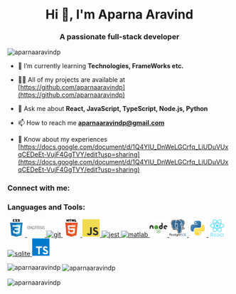 <h1 align="center">Hi 👋, I'm Aparna Aravind</h1>
<h3 align="center">A passionate full-stack developer</h3>

<p align="left"> <img src="https://komarev.com/ghpvc/?username=aparnaaravindp&label=Profile%20views&color=0e75b6&style=flat" alt="aparnaaravindp" /> </p>

- 🌱 I’m currently learning **Technologies, FrameWorks etc.**

- 👨‍💻 All of my projects are available at [https://github.com/aparnaaravindp](https://github.com/aparnaaravindp)

- 💬 Ask me about **React, JavaScript, TypeScript, Node.js, Python**

- 📫 How to reach me **aparnaaravindp@gmail.com**

- 📄 Know about my experiences [https://docs.google.com/document/d/1Q4YIU_DnWeLGCrfq_LiUDuVUxqCEDeEt-VujF4GgTVY/edit?usp=sharing](https://docs.google.com/document/d/1Q4YIU_DnWeLGCrfq_LiUDuVUxqCEDeEt-VujF4GgTVY/edit?usp=sharing)

<h3 align="left">Connect with me:</h3>
<p align="left">
</p>

<h3 align="left">Languages and Tools:</h3>
<p align="left"> <a href="https://www.w3schools.com/css/" target="_blank" rel="noreferrer"> <img src="https://raw.githubusercontent.com/devicons/devicon/master/icons/css3/css3-original-wordmark.svg" alt="css3" width="40" height="40"/> </a> <a href="https://expressjs.com" target="_blank" rel="noreferrer"> <img src="https://raw.githubusercontent.com/devicons/devicon/master/icons/express/express-original-wordmark.svg" alt="express" width="40" height="40"/> </a> <a href="https://git-scm.com/" target="_blank" rel="noreferrer"> <img src="https://www.vectorlogo.zone/logos/git-scm/git-scm-icon.svg" alt="git" width="40" height="40"/> </a> <a href="https://www.w3.org/html/" target="_blank" rel="noreferrer"> <img src="https://raw.githubusercontent.com/devicons/devicon/master/icons/html5/html5-original-wordmark.svg" alt="html5" width="40" height="40"/> </a> <a href="https://developer.mozilla.org/en-US/docs/Web/JavaScript" target="_blank" rel="noreferrer"> <img src="https://raw.githubusercontent.com/devicons/devicon/master/icons/javascript/javascript-original.svg" alt="javascript" width="40" height="40"/> </a> <a href="https://jestjs.io" target="_blank" rel="noreferrer"> <img src="https://www.vectorlogo.zone/logos/jestjsio/jestjsio-icon.svg" alt="jest" width="40" height="40"/> </a> <a href="https://www.mathworks.com/" target="_blank" rel="noreferrer"> <img src="https://upload.wikimedia.org/wikipedia/commons/2/21/Matlab_Logo.png" alt="matlab" width="40" height="40"/> </a> <a href="https://nodejs.org" target="_blank" rel="noreferrer"> <img src="https://raw.githubusercontent.com/devicons/devicon/master/icons/nodejs/nodejs-original-wordmark.svg" alt="nodejs" width="40" height="40"/> </a> <a href="https://www.postgresql.org" target="_blank" rel="noreferrer"> <img src="https://raw.githubusercontent.com/devicons/devicon/master/icons/postgresql/postgresql-original-wordmark.svg" alt="postgresql" width="40" height="40"/> </a> <a href="https://www.python.org" target="_blank" rel="noreferrer"> <img src="https://raw.githubusercontent.com/devicons/devicon/master/icons/python/python-original.svg" alt="python" width="40" height="40"/> </a> <a href="https://reactjs.org/" target="_blank" rel="noreferrer"> <img src="https://raw.githubusercontent.com/devicons/devicon/master/icons/react/react-original-wordmark.svg" alt="react" width="40" height="40"/> </a> <a href="https://www.sqlite.org/" target="_blank" rel="noreferrer"> <img src="https://www.vectorlogo.zone/logos/sqlite/sqlite-icon.svg" alt="sqlite" width="40" height="40"/> </a> <a href="https://www.typescriptlang.org/" target="_blank" rel="noreferrer"> <img src="https://raw.githubusercontent.com/devicons/devicon/master/icons/typescript/typescript-original.svg" alt="typescript" width="40" height="40"/> </a> </p>

<p><img align="left" src="https://github-readme-stats.vercel.app/api/top-langs?username=aparnaaravindp&show_icons=true&locale=en&layout=compact" alt="aparnaaravindp" /></p>

<p>&nbsp;<img align="center" src="https://github-readme-stats.vercel.app/api?username=aparnaaravindp&show_icons=true&locale=en" alt="aparnaaravindp" /></p>

<p><img align="center" src="https://github-readme-streak-stats.herokuapp.com/?user=aparnaaravindp&" alt="aparnaaravindp" /></p>
